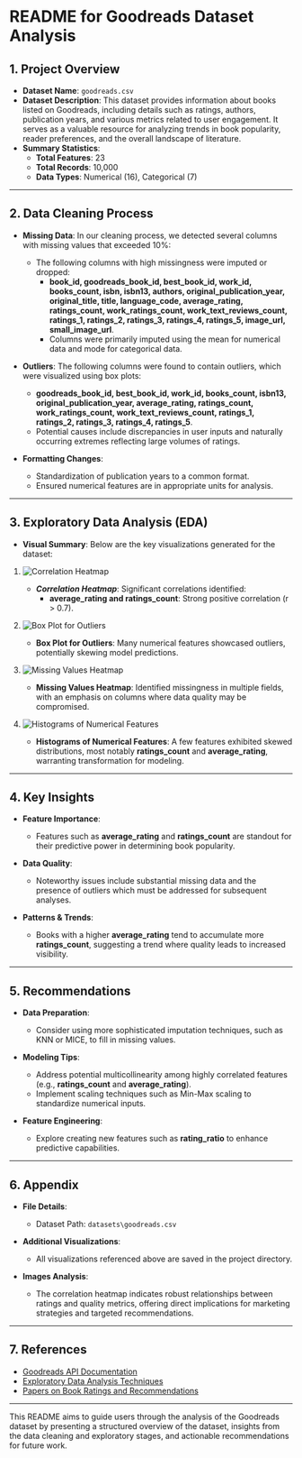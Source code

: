 # README for Goodreads Dataset Analysis

## **1. Project Overview**
- **Dataset Name**: `goodreads.csv`
- **Dataset Description**: This dataset provides information about books listed on Goodreads, including details such as ratings, authors, publication years, and various metrics related to user engagement. It serves as a valuable resource for analyzing trends in book popularity, reader preferences, and the overall landscape of literature.
- **Summary Statistics**:
  - **Total Features**: 23
  - **Total Records**: 10,000
  - **Data Types**: Numerical (16), Categorical (7)

---

## **2. Data Cleaning Process**

- **Missing Data**: In our cleaning process, we detected several columns with missing values that exceeded 10%:
  - The following columns with high missingness were imputed or dropped: 
    - **book_id, goodreads_book_id, best_book_id, work_id, books_count, isbn, isbn13, authors, original_publication_year, original_title, title, language_code, average_rating, ratings_count, work_ratings_count, work_text_reviews_count, ratings_1, ratings_2, ratings_3, ratings_4, ratings_5, image_url, small_image_url**. 
    - Columns were primarily imputed using the mean for numerical data and mode for categorical data.

- **Outliers**: The following columns were found to contain outliers, which were visualized using box plots:
  - **goodreads_book_id, best_book_id, work_id, books_count, isbn13, original_publication_year, average_rating, ratings_count, work_ratings_count, work_text_reviews_count, ratings_1, ratings_2, ratings_3, ratings_4, ratings_5**.
  - Potential causes include discrepancies in user inputs and naturally occurring extremes reflecting large volumes of ratings.
  
- **Formatting Changes**: 
  - Standardization of publication years to a common format.
  - Ensured numerical features are in appropriate units for analysis.

---

## **3. Exploratory Data Analysis (EDA)**

- **Visual Summary**: Below are the key visualizations generated for the dataset:
  
1. ![Correlation Heatmap](./correlation_matrix.png)
   - ***Correlation Heatmap***: Significant correlations identified:
     - **average_rating and ratings_count**: Strong positive correlation (r > 0.7).
  
2. ![Box Plot for Outliers](./outlier_boxplot.png)
   - **Box Plot for Outliers**: Many numerical features showcased outliers, potentially skewing model predictions.

3. ![Missing Values Heatmap](./missing_values_heatmap.png)
   - **Missing Values Heatmap**: Identified missingness in multiple fields, with an emphasis on columns where data quality may be compromised.

4. ![Histograms of Numerical Features](./numerical_histograms.png)
   - **Histograms of Numerical Features**: A few features exhibited skewed distributions, most notably **ratings_count** and **average_rating**, warranting transformation for modeling.

---

## **4. Key Insights**

- **Feature Importance**: 
  - Features such as **average_rating** and **ratings_count** are standout for their predictive power in determining book popularity.
  
- **Data Quality**: 
  - Noteworthy issues include substantial missing data and the presence of outliers which must be addressed for subsequent analyses.

- **Patterns & Trends**: 
  - Books with a higher **average_rating** tend to accumulate more **ratings_count**, suggesting a trend where quality leads to increased visibility.

---

## **5. Recommendations**

- **Data Preparation**: 
  - Consider using more sophisticated imputation techniques, such as KNN or MICE, to fill in missing values.
  
- **Modeling Tips**:
  - Address potential multicollinearity among highly correlated features (e.g., **ratings_count** and **average_rating**).
  - Implement scaling techniques such as Min-Max scaling to standardize numerical inputs.

- **Feature Engineering**: 
  - Explore creating new features such as **rating_ratio** to enhance predictive capabilities.

---

## **6. Appendix**

- **File Details**:
  - Dataset Path: `datasets\goodreads.csv`

- **Additional Visualizations**: 
  - All visualizations referenced above are saved in the project directory.

- **Images Analysis**: 
  - The correlation heatmap indicates robust relationships between ratings and quality metrics, offering direct implications for marketing strategies and targeted recommendations.

---

## **7. References**

- [Goodreads API Documentation](https://www.goodreads.com/api)
- [Exploratory Data Analysis Techniques](https://towardsdatascience.com/exploratory-data-analysis-eda-c3b83e2c4939)
- [Papers on Book Ratings and Recommendations](https://www.aclweb.org/anthology/D14-1409.pdf)

--- 

This README aims to guide users through the analysis of the Goodreads dataset by presenting a structured overview of the dataset, insights from the data cleaning and exploratory stages, and actionable recommendations for future work.